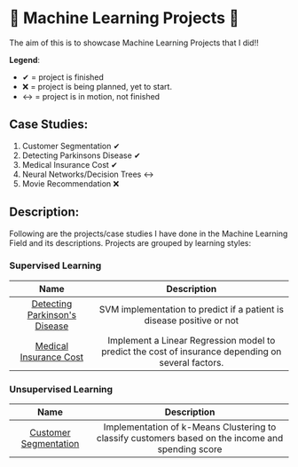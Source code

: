 # 🎇 Machine Learning Projects 🎇

The aim of this is to showcase Machine Learning Projects that I did!!

**Legend**:
- ✔ = project is finished
- ❌ = project is being planned, yet to start.
- ↔ = project is in motion, not finished

## Case Studies:
1. Customer Segmentation ✔
2. Detecting Parkinsons Disease ✔
3. Medical Insurance Cost ✔
4. Neural Networks/Decision Trees ↔ 
5. Movie Recommendation ❌

## Description:
Following are the projects/case studies I have done in the Machine Learning Field and its descriptions. Projects are grouped by learning styles:

### Supervised Learning
| **Name** | **Description** |
| :------: | :-------------: |
| [Detecting Parkinson's Disease](https://github.com/e-paj/Machine-Learning-Projects/tree/main/CASE%202:%20Detecting%20Parkinsons%20Disease) | SVM implementation to predict if a patient is disease positive or not |
| [Medical Insurance Cost](https://github.com/e-paj/Machine-Learning-Projects/tree/main/CASE%203:%20Medical%20Insurance%20Cost)| Implement a Linear Regression model to predict the cost of insurance depending on several factors.  |

### Unsupervised Learning
| **Name** | **Description** |
| :------: | :-------------: |
| [Customer Segmentation](https://github.com/e-paj/Machine-Learning-Projects/tree/main/CASE%201:%20Customer%20Segmentation%20Project) | Implementation of k-Means Clustering to classify customers based on the income and spending score |
